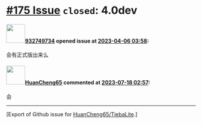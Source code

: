 # [\#175 Issue](https://github.com/HuanCheng65/TiebaLite/issues/175) `closed`: 4.0dev

#### <img src="https://avatars.githubusercontent.com/u/52318071?v=4" width="50">[932749734](https://github.com/932749734) opened issue at [2023-04-06 03:58](https://github.com/HuanCheng65/TiebaLite/issues/175):

会有正式版出来么

#### <img src="https://avatars.githubusercontent.com/u/22636177?u=5e5e656c62ba51f1661d80a6a0fd9ec098e5023b&v=4" width="50">[HuanCheng65](https://github.com/HuanCheng65) commented at [2023-07-18 02:57](https://github.com/HuanCheng65/TiebaLite/issues/175#issuecomment-1639228175):

会


-------------------------------------------------------------------------------



[Export of Github issue for [HuanCheng65/TiebaLite](https://github.com/HuanCheng65/TiebaLite).]
